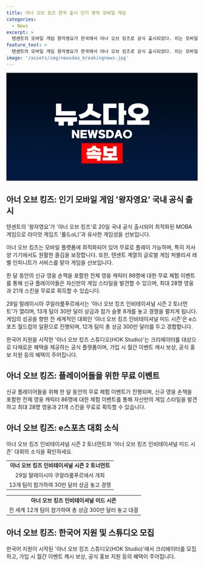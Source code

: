 ```yaml
---
title: 아너 오브 킹즈 한국 출시 인기 명작 모바일 게임
categories:
  - News
excerpt: >
  텐센트의 모바일 게임 왕자영요가 한국에서 아너 오브 킹즈로 공식 출시되었다. 이는 모바일 플랫폼에 최적화된 MOBA 게임으로, 최소 용량으로 무료 플레이가 가능하며 e스포츠 대회도 진행된다. 레벨 인피니트가 서비스를 맡아 신규 플레이어들을 위한 무료 이벤트를 개최하며, 아너 오브 킹즈 인비테이셔널 대회도 다양한 지역 팀들이 참가하여 상금 30만 달러를 놓고 경쟁한다. 또한 아너 오브 킹즈 스튜디오가 한국어 지원을 시작하며, 다채로운 혜택을 제공하는 공식 플랫폼이다.
feature_text: >
  텐센트의 모바일 게임 왕자영요가 한국에서 아너 오브 킹즈로 공식 출시되었다. 이는 모바일 플랫폼에 최적화된 MOBA 게임으로, 최소 용량으로 무료 플레이가 가능하며 e스포츠 대회도 진행된다. 레벨 인피니트가 서비스를 맡아 신규 플레이어들을 위한 무료 이벤트를 개최하며, 아너 오브 킹즈 인비테이셔널 대회도 다양한 지역 팀들이 참가하여 상금 30만 달러를 놓고 경쟁한다. 또한 아너 오브 킹즈 스튜디오가 한국어 지원을 시작하며, 다채로운 혜택을 제공하는 공식 플랫폼이다.
image: '/assets/img/newsdao_breakingnews.jpg'
---
```


<p><img src="/assets/img/newsdao_breakingnews.jpg" alt="koreaapp 속보" /></p>

<h2 data-ke-size="size26">아너 오브 킹즈: 인기 모바일 게임 '왕자영요' 국내 공식 출시</h2>

<p data-ke-size="size16">텐센트의 '왕자영요'가 '아너 오브 킹즈'로 20일 국내 공식 출시되어 최적화된 MOBA 게임으로 라이엇 게임즈 '롤(LoL)'과 유사한 게임성을 선보입니다.</p>

<p data-ke-size="size16">아너 오브 킹즈는 모바일 플랫폼에 최적화되어 있어 무료로 플레이 가능하며, 특히 저사양 기기에서도 원활한 즐김을 보장합니다. 또한, 텐센트 계열의 글로벌 게임 퍼블리셔 레벨 인피니트가 서비스를 맡아 게임을 선보입니다.</p>

<p data-ke-size="size16">한 달 동안의 신규 영웅 손책을 포함한 전체 영웅 캐릭터 86명에 대한 무료 체험 이벤트를 통해 신규 플레이어들은 자신만의 게임 스타일을 발견할 수 있으며, 최대 28명 영웅과 21개 스킨을 무료로 획득할 수 있습니다.</p>

<p data-ke-size="size16">29일 말레이시아 쿠알라룸푸르에서는 '아너 오브 킹즈 인비테이셔널 시즌 2 토너먼트'가 열리며, 13개 팀이 30만 달러 상금과 참가 슬롯 8개를 놓고 경쟁을 펼치게 됩니다. 게임의 성공을 향한 전 세계적인 대회인 '아너 오브 킹즈 인비테이셔널 미드 시즌'은 e스포츠 월드컵의 일환으로 진행되며, 12개 팀이 총 상금 300만 달러를 두고 경합합니다.</p>

<p data-ke-size="size16">한국어 지원을 시작한 '아너 오브 킹즈 스튜디오(HOK Studio)'는 크리에이터를 대상으로 다채로운 혜택을 제공하는 공식 플랫폼이며, 가입 시 월간 이벤트 캐시 보상, 공식 홍보 지원 등의 혜택이 주어집니다.</p>

<h2 data-ke-size="size26">아너 오브 킹즈: 플레이어들을 위한 무료 이벤트</h2>

<p data-ke-size="size16">신규 플레이어들을 위해 한 달 동안의 무료 체험 이벤트가 진행되며, 신규 영웅 손책을 포함한 전체 영웅 캐릭터 86명에 대한 체험 이벤트를 통해 자신만의 게임 스타일을 발견하고 최대 28명 영웅과 21개 스킨을 무료로 획득할 수 있습니다.</p>

<h2 data-ke-size="size26">아너 오브 킹즈: e스포츠 대회 소식</h2>

<p data-ke-size="size16">아너 오브 킹즈 인비테이셔널 시즌 2 토너먼트와 '아너 오브 킹즈 인비테이셔널 미드 시즌' 대회의 소식을 확인하세요. </p>

<table>
  <tr>
    <td style="text-align: center; height: 17px;"><b>아너 오브 킹즈 인비테이셔널 시즌 2 토너먼트</b></td>
  </tr>
  <tr>
    <td style="text-align: center; height: 17px;">29일 말레이시아 쿠알라룸푸르에서 개최</td>
  </tr>
  <tr>
    <td style="text-align: center; height: 17px;">13개 팀이 참가하여 30만 달러 상금 놓고 경쟁</td>
  </tr>
</table>

<table>
  <tr>
    <td style="text-align: center; height: 17px;"><b>아너 오브 킹즈 인비테이셔널 미드 시즌</b></td>
  </tr>
  <tr>
    <td style="text-align: center; height: 17px;">전 세계 12개 팀이 참가하여 총 상금 300만 달러 놓고 대결</td>
  </tr>
</table>

<h2 data-ke-size="size26">아너 오브 킹즈: 한국어 지원 및 스튜디오 모집</h2>

<p data-ke-size="size16">한국어 지원이 시작된 '아너 오브 킹즈 스튜디오(HOK Studio)'에서 크리에이터를 모집하고, 가입 시 월간 이벤트 캐시 보상, 공식 홍보 지원 등의 혜택이 주어집니다.</p>

<p data-ke-size="size16">&nbsp;</p>

